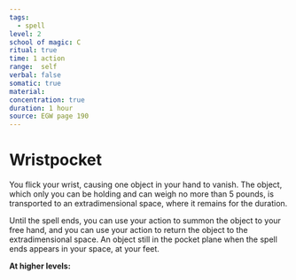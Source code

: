 ```yaml
---
tags:
  - spell
level: 2
school of magic: C
ritual: true
time: 1 action
range:  self
verbal: false
somatic: true
material: 
concentration: true
duration: 1 hour
source: EGW page 190
---
```

# Wristpocket
You flick your wrist, causing one object in your hand to vanish. The object, which only you can be holding and can weigh no more than 5 pounds, is transported to an extradimensional space, where it remains for the duration.

Until the spell ends, you can use your action to summon the object to your free hand, and you can use your action to return the object to the extradimensional space. An object still in the pocket plane when the spell ends appears in your space, at your feet.

**At higher levels:** 
